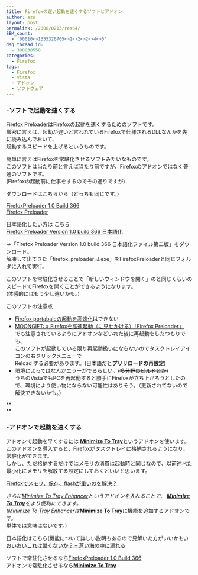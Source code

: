 ```yaml
---
title: Firefoxの遅い起動を速くするソフトとアドオン
author: azu
layout: post
permalink: /2008/0213/res64/
SBM_count:
  - '00010<>1355326705<>2<>2<>2<>4<>0'
dsq_thread_id:
  - 300838558
categories:
  - Firefox
tags:
  - Firefox
  - vista
  - アドオン
  - ソフトウェア
---
```

### -ソフトで起動を速くする

Firefox PreloaderはFirefoxの起動を速くするためのソフトです。  
厳密に言えば、起動が遅いと言われているFirefoxで仕様されるDLLなんかを先に読み込んでおいて、  
起動するスピードを上げるというものです。

簡単に言えばFirefoxを常駐化させるソフトみたいなものです。  
このソフトは当たり前と言えば当たり前ですが、Firefoxのアドオンではなく普通のソフトです。  
(Firefoxの起動前に仕事をするのでその通りですが)

ダウンロードはこちらから（どっちも同じです。）

[FirefoxPreloader 1.0 Build 366  
Firefox Preloader][1]

日本語化したい方は こちら  
[Firefox Preloader Version 1.0 build 366 日本語化][2]

→「Firefox Preloader Version 1.0 build 366 日本語化ファイル第二版」をダウンロード。  
解凍して出てきた「firefox\_preloader\_J.exe」をFirefoxPreloaderと同じフォルダに入れて実行。

このソフトを常駐化させることで「新しいウィンドウを開く」のと同じくらいのスピードでFirefoxを開くことができるようになります。  
(体感的にはもう少し遅いかも。)

このソフトの注意点

*   [Firefox portabaleの起動を高速化][3]はできない
*   [MOONGIFT: » Firefoxを高速起動（に見せかける）「Firefox Preloader」][4]  
    でも注意されているようにアドオンなどいれた後に再起動をしたつもりでも、  
    このソフトが起動している限り再起動扱いにならないのでタスクトレイアイコンの右クリックメニューで  
    Reload する必要があります。(日本語だと**プリリロードの再設定**)
*   環境によってはなんかエラーがでるらしい。<span style="text-decoration: line-through;">(多分野良ビルド</span><span style="text-decoration: line-through;">とか)<br /> </span>うちのVistaでもPCを再起動すると勝手にFirefoxが立ち上がろうとしたので、環境により使い物にならない可能性はありそう。（更新されてないので解決できないかも。）<span style="text-decoration: line-through;"><br /> </span>

**  
**

### **-アドオンで起動を速くする**

アドオンで起動を早くするには [<span><strong>Minimize To Tray</strong></span>][5]というアドオンを使います。  
このアドオンを導入すると、Firefoxがタスクトレイに格納されるようになり、常駐化ができます。  
しかし、ただ格納するだけではメモリの消費は起動時と同じなので、以前述べた最小化にメモリを解放する設定にしておくといいと思います。

[][5]<a title="Permalink to  Firefoxでメモリ、保存、flashが重いのを解決？" rel="bookmark" href="http://efcl.info/2008/0127/res35/">Firefoxでメモリ、保存、flashが重いのを解決？</a>

*さらに[Minimize To Tray Enhancer][6]*というアドオンを入れることで、 [<span><strong>Minimize To Tray</strong></span>][5]をより便利にできます。  
(*[Minimize To Tray Enhancer][6]は*[<span><strong>Minimize To Tray</strong></span>][5]に機能を追加するアドオンです。  
単体では意味はないです。)

日本語化はこちら(機能について詳しい説明もあるので見解いた方がいいかも。)  
[おいおいこれは酷くないか？ &#8211; 蒼い海の中に溺れる][7]

ソフトで常駐化させるなら[FirefoxPreloader 1.0 Build 366][1]  
アドオンで常駐化させるなら<span><strong><a href="http://minimizetotray.mozdev.org/"><span><strong>Minimize To Tray</strong></span></a></strong></span>

 [1]: https://sourceforge.net/projects/ffpreloader/
 [2]: http://hadakadenkyu.flnet.org/blog/ms.cgi?ShowDiary_file=/firefox/firefox_preloader/firefox_preloader_1.0_366J
 [3]: http://q.hatena.ne.jp/1193312140
 [4]: http://www.moongift.jp/2008/02/firefox_preloader/
 [5]: http://minimizetotray.mozdev.org/
 [6]: https://addons.mozilla.org/ja/firefox/addon/2831
 [7]: http://d.hatena.ne.jp/Marine-Blue/20070805/p1